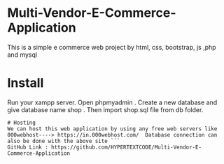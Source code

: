 # Multi-Vendor-E-Commerce-Application
This is a simple e commerce web project by html, css, bootstrap, js ,php and mysql  

# Install
Run your xampp server. Open phpmyadmin . Create a new database and give database name shop .  Then import shop.sql file from db folder.  
``` 
# Hosting  
We can host this web application by using any free web servers like 000webhost----> https://in.000webhost.com/  Database connection can also be done with the above site ```
GitHub Link : https://github.com/HYPERTEXTCODE/Multi-Vendor-E-Commerce-Application
